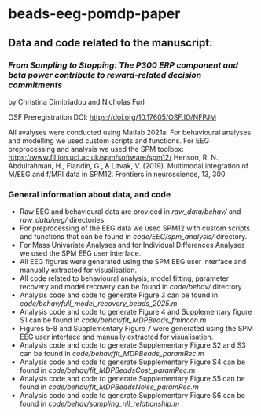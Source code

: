 # beads-eeg-pomdp-paper

## Data and code related to the manuscript: 

### *From Sampling to Stopping: The P300 ERP component and beta power contribute to reward-related decision commitments*

by Christina Dimitriadou and Nicholas Furl

OSF Preregistration DOI: https://doi.org/10.17605/OSF.IO/NFPJM

All avalyses were conducted using Matlab 2021a. For behavioural analyses and modelling we used custom scripts and functions. For EEG preprocessing and analysis we used the SPM toolbox:
https://www.fil.ion.ucl.ac.uk/spm/software/spm12/ Henson, R. N., Abdulrahman, H., Flandin, G., & Litvak, V. (2019). Multimodal integration of M/EEG and f/MRI data in SPM12. Frontiers in neuroscience, 13, 300.

### General information about data, and code 
* Raw EEG and behavioural data are provided in *raw_data/behav/* and *raw_data/eeg/* directories.
* For preprocessing of the EEG data we used SPM12 with custom scripts and functions that can be found in *code/EEG/spm_analysis/* directory.
* For Mass Univariate Analyses and for Individual Differences Analyses we used the SPM EEG user interface.
* All EEG figures were generated using the SPM EEG user interface and manually extracted for visualisation. 
* All code related to behavioural analysis, model fitting, parameter recovery and model recovery can be found in *code/behav/* directory
* Analysis code and code to generate Figure 3 can be found in *code/behav/full_model_recovery_beads_2025.m*
* Analysis code and code to generate Figure 4 and Supplementary figure S1 can be found in *code/behav/fit_MDPBeads_fmincon.m*
* Figures 5-8 and Supplementary Figure 7 were generated using the SPM EEG user interface and manually extracted for visualisation.
* Analysis code and code to generate Supplementary Figure S2 and S3 can be found in *code/behav/fit_MDPBeads_paramRec.m*
* Analysis code and code to generate Supplementary Figure S4 can be found in *code/behav/fit_MDPBeadsCost_paramRec.m*
* Analysis code and code to generate Supplementary Figure S5 can be found in *code/behav/fit_MDPBeadsNoise_paramRec.m*
* Analysis code and code to generate Supplementary Figure S6 can be found in *code/behav/sampling_nll_relationship.m*

